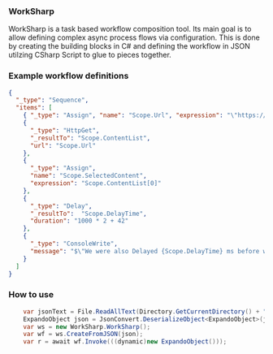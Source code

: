 ﻿### WorkSharp

WorkSharp is a task based workflow composition tool. Its main goal is to allow defining complex async process flows via configuration. 
This is done by creating the building blocks in C# and defining the workflow in JSON utilzing CSharp Script to glue to pieces together.

### Example workflow definitions

```json
{
  "_type": "Sequence",
  "items": [
    { "_type": "Assign", "name": "Scope.Url", "expression": "\"https://jsonplaceholder.typicode.com/posts\"" },
    {
      "_type": "HttpGet",
      "_resultTo": "Scope.ContentList",
      "url": "Scope.Url"
    },
    {
      "_type": "Assign",
      "name": "Scope.SelectedContent",
      "expression": "Scope.ContentList[0]"
    },
    {
      "_type": "Delay",
      "_resultTo":  "Scope.DelayTime",
      "duration": "1000 * 2 + 42"
    },
    {
      "_type": "ConsoleWrite",
      "message": "$\"We were also Delayed {Scope.DelayTime} ms before we could see this -> {Scope.SelectedContent.body}\""
    }
  ]
}
```

### How to use

```C#
	var jsonText = File.ReadAllText(Directory.GetCurrentDirectory() + "\\wf.json");
	ExpandoObject json = JsonConvert.DeserializeObject<ExpandoObject>(jsonText);
	var ws = new WorkSharp.WorkSharp();
	var wf = ws.CreateFromJSON(json);
	var r = await wf.Invoke(((dynamic)new ExpandoObject()));
```